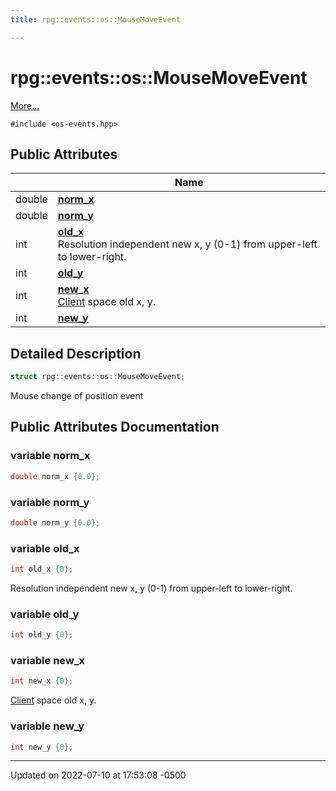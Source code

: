 ```yaml
---
title: rpg::events::os::MouseMoveEvent

---
```


# rpg::events::os::MouseMoveEvent



 [More...](#detailed-description)


`#include <os-events.hpp>`

## Public Attributes

|                | Name           |
| -------------- | -------------- |
| double | **[norm_x](/engine/Classes/structrpg_1_1events_1_1os_1_1_mouse_move_event/#variable-norm-x)**  |
| double | **[norm_y](/engine/Classes/structrpg_1_1events_1_1os_1_1_mouse_move_event/#variable-norm-y)**  |
| int | **[old_x](/engine/Classes/structrpg_1_1events_1_1os_1_1_mouse_move_event/#variable-old-x)** <br>Resolution independent new x, y (0-1) from upper-left to lower-right.  |
| int | **[old_y](/engine/Classes/structrpg_1_1events_1_1os_1_1_mouse_move_event/#variable-old-y)**  |
| int | **[new_x](/engine/Classes/structrpg_1_1events_1_1os_1_1_mouse_move_event/#variable-new-x)** <br>[Client](/engine/Classes/classrpg_1_1_client/) space old x, y.  |
| int | **[new_y](/engine/Classes/structrpg_1_1events_1_1os_1_1_mouse_move_event/#variable-new-y)**  |

## Detailed Description

```cpp
struct rpg::events::os::MouseMoveEvent;
```


Mouse change of position event 

## Public Attributes Documentation

### variable norm_x

```cpp
double norm_x {0.0};
```


### variable norm_y

```cpp
double norm_y {0.0};
```


### variable old_x

```cpp
int old_x {0};
```

Resolution independent new x, y (0-1) from upper-left to lower-right. 

### variable old_y

```cpp
int old_y {0};
```


### variable new_x

```cpp
int new_x {0};
```

[Client](/engine/Classes/classrpg_1_1_client/) space old x, y. 

### variable new_y

```cpp
int new_y {0};
```


-------------------------------

Updated on 2022-07-10 at 17:53:08 -0500